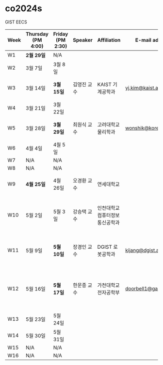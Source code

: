 # co2024s

GIST EECS

|Week|Thursday (PM 4:00)|Friday (PM 2:30)|Speaker|Affiliation|E-mail address|Title|Host|Language|Remark|
|---|---|---|---|---|---|---|---|---|---|
|W1|**2월 29일**|N/A|
|W2|3월 7일|3월 8일|
|W3|3월 14일|**3월 15일**|김영진 교수|KAIST 기계공학과|yj.kim@kaist.ac.kr|Ultrafast Photonics for Ultra-Precision|정현호 교수|영어
|W4|3월 21일|3월 22일|
|W5|3월 28일|**3월 29일**|최원식 교수|고려대학교 물리학과|wonshik@korea.ac.kr|TBD|이병하 교수|
|W6|4월 4일|4월 5일|
|W7|N/A|N/A|
|W8|N/A|N/A|
|W9|**4월 25일**|4월 26일|오경환 교수|연세대학교| |TBD|이병하 교수|영어|
|W10|5월 2일|5월 3일|강승택 교수|인천대학교 컴퓨터정보통신공학과| |Wireless Power for 1G~B5G Wireless Communication: Sound in Silence|함병승 교수|
|W11|5월 9일|**5월 10일**|장경인 교수|DGIST 로봇공학과|kijang@dgist.ac.kr|Stealthy neural recorder for studying behavior in primates|송영민 교수|
|W12|5월 16일|**5월 17일**|한문종 교수|가천대학교 전자공학부|doorbell1@gachon.ac.kr|Environment-Adjustable Bilingual Synaptic Functions in Bio-Synaptic Transistors|정현호 교수|영어|
|W13|5월 23일|5월 24일|
|W14|5월 30일|5월 31일|
|W15|N/A|N/A|
|W16|N/A|N/A|

